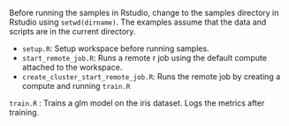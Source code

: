Before running the samples in Rstudio, change to the samples directory in Rstudio using `setwd(dirname)`.
The examples assume that the data and scripts are in the current directory.

- `setup.R`: Setup workspace before running samples.
- `start_remote_job.R`: Runs a remote r job using the default compute attached to the workspace.
- `create_cluster_start_remote_job.R`: Runs the remote job by creating a compute and running `train.R`

`train.R` : Trains a glm model on the iris dataset.
Logs the metrics after training.